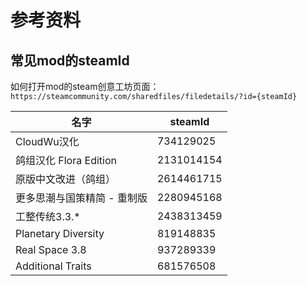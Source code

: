 # 参考资料

## 常见mod的steamId

如何打开mod的steam创意工坊页面：`https://steamcommunity.com/sharedfiles/filedetails/?id={steamId}`

| 名字                  | steamId    |
|---------------------|------------|
| CloudWu汉化           | 734129025  |
| 鸽组汉化 Flora Edition  | 2131014154 |
| 原版中文改进（鸽组）          | 2614461715 |
| 更多思潮与国策精简 - 重制版     | 2280945168 |
| 工整传统3.3.*           | 2438313459 |
| Planetary Diversity | 819148835  |
| Real Space 3.8      | 937289339  |
| Additional Traits   | 681576508  |